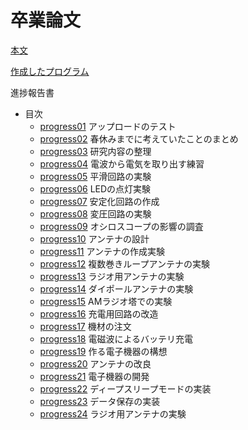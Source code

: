 # 卒業論文
 [本文](https://github.com/1002380/soturonn/blob/main/%E8%B3%87%E6%96%99/%E6%9C%AC%E7%A8%BF_%E7%B4%B0%E5%B7%9D%E8%92%BC%E7%94%9F.pdf)
 
 [作成したプログラム](https://github.com/1002380/soturonn/blob/main/%E8%B3%87%E6%96%99/ble_thermo.ino)

 
 進捗報告書
  - 目次
    - [progress01](https://github.com/1002380/soturonn/blob/main/%E8%B3%87%E6%96%99/progress01.md) アップロードのテスト
    - [progress02](https://github.com/1002380/soturonn/blob/main/%E8%B3%87%E6%96%99/progress02.md) 春休みまでに考えていたことのまとめ
    - [progress03](https://github.com/1002380/soturonn/blob/main/%E8%B3%87%E6%96%99/progress03.md) 研究内容の整理
    - [progress04](https://github.com/1002380/soturonn/blob/main/%E8%B3%87%E6%96%99/progress04.md) 電波から電気を取り出す練習
    - [progress05](https://github.com/1002380/soturonn/blob/main/%E8%B3%87%E6%96%99/progress05.md) 平滑回路の実験
    - [progress06](https://github.com/1002380/soturonn/blob/main/%E8%B3%87%E6%96%99/progress06.md) LEDの点灯実験
    - [progress07](https://github.com/1002380/soturonn/blob/main/%E8%B3%87%E6%96%99/progress07.md) 安定化回路の作成
    - [progress08](https://github.com/1002380/soturonn/blob/main/%E8%B3%87%E6%96%99/progress08.md) 変圧回路の実験
    - [progress09](https://github.com/1002380/soturonn/blob/main/%E8%B3%87%E6%96%99/progress09.md) オシロスコープの影響の調査
    - [progress10](https://github.com/1002380/soturonn/blob/main/%E8%B3%87%E6%96%99/progress10.md) アンテナの設計
    - [progress11](https://github.com/1002380/soturonn/blob/main/%E8%B3%87%E6%96%99/progress11.md) アンテナの作成実験 
    - [progress12](https://github.com/1002380/soturonn/blob/main/%E8%B3%87%E6%96%99/progress12.md) 複数巻きループアンテナの実験
    - [progress13](https://github.com/1002380/soturonn/blob/main/%E8%B3%87%E6%96%99/progress13.md) ラジオ用アンテナの実験
    - [progress14](https://github.com/1002380/soturonn/blob/main/%E8%B3%87%E6%96%99/progress14.md) ダイポールアンテナの実験
    - [progress15](https://github.com/1002380/soturonn/blob/main/%E8%B3%87%E6%96%99/progress15.md) AMラジオ塔での実験
    - [progress16](https://github.com/1002380/soturonn/blob/main/%E8%B3%87%E6%96%99/progress16.md) 充電用回路の改造
    - [progress17](https://github.com/1002380/soturonn/blob/main/%E8%B3%87%E6%96%99/progress17.md) 機材の注文
    - [progress18](https://github.com/1002380/soturonn/blob/main/%E8%B3%87%E6%96%99/progress18.md) 電磁波によるバッテリ充電
    - [progress19](https://github.com/1002380/soturonn/blob/main/%E8%B3%87%E6%96%99/progress19.md) 作る電子機器の構想
    - [progress20](https://github.com/1002380/soturonn/blob/main/%E8%B3%87%E6%96%99/progress20.md) アンテナの改良
    - [progress21](https://github.com/1002380/soturonn/blob/main/%E8%B3%87%E6%96%99/progress21.md) 電子機器の開発
    - [progress22](https://github.com/1002380/soturonn/blob/main/%E8%B3%87%E6%96%99/progress22.md) ディープスリープモードの実装
    - [progress23](https://github.com/1002380/soturonn/blob/main/%E8%B3%87%E6%96%99/progress23.md) データ保存の実装
    - [progress24](https://github.com/1002380/soturonn/blob/main/%E8%B3%87%E6%96%99/progress24.md) ラジオ用アンテナの実験
